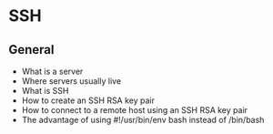 # SSH

## General
-   What is a server
-   Where servers usually live
-   What is SSH
-   How to create an SSH RSA key pair
-   How to connect to a remote host using an SSH RSA key pair
-   The advantage of using #!/usr/bin/env bash instead of /bin/bash